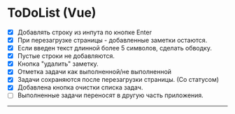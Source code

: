 # ToDoList (Vue)
- [x] Добавлять строку из инпута по кнопке Enter
- [x] При перезагрузке страницы - добавленные заметки остаются. 
- [x] Если введен текст длинной более 5 символов, сделать обводку.
- [x] Пустые строки не добавляются.
- [x] Кнопка "удалить" заметку.
- [x] Отметка задачи как выполненной/не выполненной
- [x] Задачи сохраняются после перезагрузки страницы. (Со статусом) 
- [x] Добавлена кнопка очистки списка задач.
- [ ] Выполненные задачи переносят в другую часть приложения.
--------------------------
